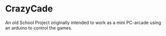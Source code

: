 # CrazyCade

An old School Project originally intended to work as a mini PC-arcade using an arduino to control the games. 
